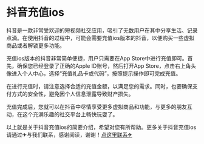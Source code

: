 # 抖音充值ios

抖音是一款非常受欢迎的短视频社交应用，吸引了无数用户在其中分享生活、记录点滴。在使用抖音的过程中，可能会需要充值ios版本的抖音，以便购买一些虚拟商品或者解锁更多功能。

充值ios版本的抖音非常简单便捷，用户只需要在App Store中进行充值即可。首先，确保您已经登录了正确的Apple ID账号，然后打开App Store，点击右上角头像进入个人中心，选择“充值礼品卡或代码”，按照提示操作即可完成充值。

在进行充值时，请注意选择合适的充值金额，以满足您的需求。同时，也要确保支付方式的安全性，避免因个人信息泄露导致财产损失。

充值完成后，您就可以在抖音中尽情享受更多虚拟商品和功能，与更多的朋友互动，在这个充满乐趣的社交平台上畅快玩耍了。

以上就是关于抖音充值ios的简要介绍，希望对您有所帮助。更多关于抖音充值ios请通过✈与我们联系，感谢阅读，谢谢！[点这里联系✈](https://t.me/lianmeng09)